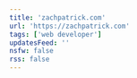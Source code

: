 ```yaml
---
title: 'zachpatrick.com'
url: 'https://zachpatrick.com'
tags: ['web developer']
updatesFeed: ''
nsfw: false
rss: false
---
```


